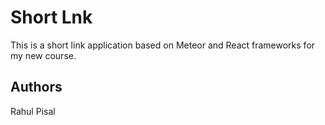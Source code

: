 # Short Lnk

This is a short link application based on Meteor and React frameworks for my new course.

## Authors

Rahul Pisal
